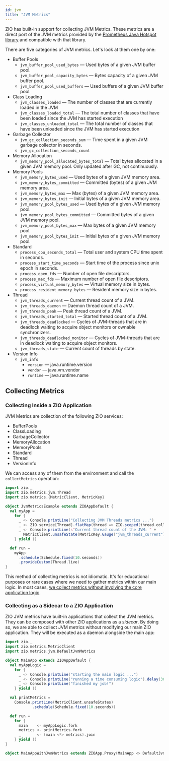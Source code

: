 ```yaml
---
id: jvm
title: "JVM Metrics"
---
```


ZIO has built-in support for collecting JVM Metrics. These metrics are a direct port of the JVM metrics provided by the [Prometheus Java Hotspot library](https://github.com/prometheus/client_java/tree/master/simpleclient_hotspot) and compatible with that library.

There are five categories of JVM metrics. Let's look at them one by one:

- Buffer Pools
    - `jvm_buffer_pool_used_bytes` — Used bytes of a given JVM buffer pool.
    - `jvm_buffer_pool_capacity_bytes` — Bytes capacity of a given JVM buffer pool.
    - `jvm_buffer_pool_used_buffers` — Used buffers of a given JVM buffer pool.
- Class Loading
    - `jvm_classes_loaded` — The number of classes that are currently loaded in the JVM
    - `jvm_classes_loaded_total` — The total number of classes that have been loaded since the JVM has started execution
    - `jvm_classes_unloaded_total` — The total number of classes that have been unloaded since the JVM has started
      execution
- Garbage Collector
    - `jvm_gc_collection_seconds_sum` — Time spent in a given JVM garbage collector in seconds.
    - `jvm_gc_collection_seconds_count`
- Memory Allocation
    - `jvm_memory_pool_allocated_bytes_total` — Total bytes allocated in a given JVM memory pool. Only updated after GC, not continuously.
- Memory Pools
    - `jvm_memory_bytes_used` — Used bytes of a given JVM memory area.
    - `jvm_memory_bytes_committed` — Committed (bytes) of a given JVM memory area.
    - `jvm_memory_bytes_max` — Max (bytes) of a given JVM memory area.
    - `jvm_memory_bytes_init` — Initial bytes of a given JVM memory area.
    - `jvm_memory_pool_bytes_used` — Used bytes of a given JVM memory pool.
    - `jvm_memory_pool_bytes_committed` — Committed bytes of a given JVM memory pool.
    - `jvm_memory_pool_bytes_max` — Max bytes of a given JVM memory pool.
    - `jvm_memory_pool_bytes_init` — Initial bytes of a given JVM memory pool.
- Standard
    - `process_cpu_seconds_total` — Total user and system CPU time spent in seconds.
    - `process_start_time_seconds` — Start time of the process since unix epoch in seconds.
    - `process_open_fds` — Number of open file descriptors.
    - `process_max_fds` — Maximum number of open file descriptors.
    - `process_virtual_memory_bytes` — Virtual memory size in bytes.
    - `process_resident_memory_bytes` — Resident memory size in bytes.
- Thread
    - `jvm_threads_current` — Current thread count of a JVM.
    - `jvm_threads_daemon` — Daemon thread count of a JVM.
    - `jvm_threads_peak` — Peak thread count of a JVM.
    - `jvm_threads_started_total` — Started thread count of a JVM.
    - `jvm_threads_deadlocked` — Cycles of JVM-threads that are in deadlock waiting to acquire object monitors or ownable synchronizers.
    - `jvm_threads_deadlocked_monitor` — Cycles of JVM-threads that are in deadlock waiting to acquire object monitors.
    - `jvm_threads_state` — Current count of threads by state.
- Version Info
    - `jvm_info`
        - `version` — java.runtime.version 
        - `vendor` — java.vm.vendor
        - `runtime` — java.runtime.name

## Collecting Metrics

### Collecting Inside a ZIO Application

JVM Metrics are collection of the following ZIO services:
- BufferPools
- ClassLoading
- GarbageCollector
- MemoryAllocation
- MemoryPools
- Standard
- Thread
- VersionInfo

We can access any of them from the environment and call the `collectMetrics` operation:

```scala mdoc:compile-only
import zio._
import zio.metrics.jvm.Thread
import zio.metrics.{MetricClient, MetricKey}

object JvmMetricsExample extends ZIOAppDefault {
  val myApp =
    for {
      _ <- Console.printLine("Collecting JVM Threads metrics ...")
      _ <- ZIO.service[Thread].flatMap(thread => ZIO.scoped(thread.collectMetrics))
      _ <- Console.printLine(s"Current thread count of the JVM: " +
        MetricClient.unsafeState(MetricKey.Gauge("jvm_threads_current")))
    } yield ()

  def run =
    myApp
      .schedule(Schedule.fixed(10.seconds))
      .provideCustom(Thread.live)
}
```

This method of collecting metrics is not idiomatic. It's for educational purposes or rare cases where we need to gather metrics within our main logic. In most cases, [we collect metrics without involving the core application logic](#collecting-as-a-sidecar-to-a-zio-application).

### Collecting as a Sidecar to a ZIO Application

ZIO JVM metrics have built-in applications that collect the JVM metrics. They can be composed with other ZIO applications as a _sidecar_. By doing so, we are able to collect JVM metrics without modifying our main ZIO application. They will be executed as a daemon alongside the main app:

```scala mdoc:compile-only
import zio._
import zio.metrics.MetricClient
import zio.metrics.jvm.DefaultJvmMetrics

object MainApp extends ZIOAppDefault {
  val myAppLogic =
    for {
      _ <- Console.printLine("starting the main logic ...")
      _ <- Console.printLine("running a time consuming logic").delay(30.seconds)
      _ <- Console.printLine("finished my job!")
    } yield ()

  val printMetrics =
    Console.printLine(MetricClient.unsafeStates)
            .schedule(Schedule.fixed(10.seconds))

  def run =
    for {
      main    <- myAppLogic.fork
      metrics <- printMetrics.fork
      _       <- (main <*> metrics).join
    } yield ()
}

object MainAppWithJvmMetrics extends ZIOApp.Proxy(MainApp <> DefaultJvmMetrics.app)
```